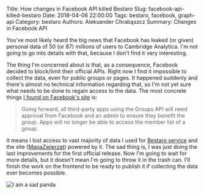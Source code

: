 Title: How changes in Facebook API killed Bestaro
Slug: facebook-api-killed-bestaro
Date: 2018-04-06 22:00:00
Tags: bestaro, facebook, graph-api
Category: bestaro
Authors: Aleksander Chrabąszcz
Summary: Changes in Facebook API

You've most likely heard the big news that Facebook has leaked (or given) personal data of 50 (or 87) millions of users to Cambridge Analytica. I'm not going to go into details with that, because I don't find it very interesting.

The thing I'm concerned about is that, as a consequence, Facebook decided to block/limit their official APIs. Right now I find it impossible to collect the data, even for public groups or pages. It happened suddenly and there's almost no technical information regarding that, so I'm not yet sure what needs to be done to regain access to the data. The most concrete things [I found on Facebook's site](https://newsroom.fb.com/news/2018/04/restricting-data-access/) is:

> Going forward, all third-party apps using the Groups API will need approval from Facebook and an admin to ensure they benefit the group. Apps will no longer be able to access the member list of a group.

It means I lost access to vast majority of data I used for [Bestaro service]({filename}bestaro-overview.md) and the site ([MapaZwierzat](https://mapazwierzat.pl)) powered by it. The sad thing is, I was just doing the last improvements for the first official release. Now I'm going to wait for more details, but it doesn't mean I'm going to throw it in the trash can. I'll finish the work on the frontend to be ready to publish it if collecting the data ever becomes possible.

![I am a sad panda](/images/facebook-api/sad-panda.jpg)
